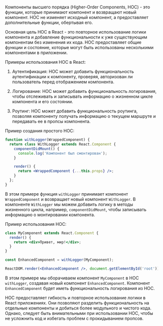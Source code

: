 Компоненты высшего порядка (Higher-Order Components, HOC) - это функции, которые принимают компонент и возвращают новый компонент. HOC не изменяет исходный компонент, а предоставляет дополнительные функции, обертывая его.

Основная цель HOC в React - это повторное использование логики компонента и добавление функциональности к уже существующим компонентам без изменения их кода. HOC предоставляет общие функции и состояние, которые могут быть использованы несколькими компонентами в приложении.

Примеры использования HOC в React:

1. Аутентификация: HOC может добавить функциональность аутентификации к компоненту, проверяя, авторизован ли пользователь перед отображением компонента.

2. Логирование: HOC может добавить функциональность логирования, чтобы отслеживать и записывать информацию о жизненном цикле компонента и его состоянии.

3. Роутинг: HOC может добавить функциональность роутинга, позволяя компоненту получать информацию о текущем маршруте и передавать ее в пропсы компонента.

Пример создания простого HOC:

```jsx
function withLogger(WrappedComponent) {
  return class WithLogger extends React.Component {
    componentDidMount() {
      console.log('Компонент был смонтирован');
    }

    render() {
      return <WrappedComponent {...this.props} />;
    }
  };
}
```

В этом примере функция `withLogger` принимает компонент `WrappedComponent` и возвращает новый компонент `WithLogger`. В компоненте `WithLogger` мы можем добавить логику в методы жизненного цикла, например, `componentDidMount`, чтобы записывать информацию о монтировании компонента.

Пример использования HOC:

```jsx
class MyComponent extends React.Component {
  render() {
    return <div>Привет, мир!</div>;
  }
}

const EnhancedComponent = withLogger(MyComponent);

ReactDOM.render(<EnhancedComponent />, document.getElementById('root'));
```

В этом примере мы оборачиваем компонент `MyComponent` в HOC `withLogger`, создавая новый компонент `EnhancedComponent`. Компонент `EnhancedComponent` будет иметь функциональность логирования из HOC.

HOC предоставляет гибкость и повторное использование логики в React приложениях. Они позволяют разделить функциональность на отдельные компоненты и добиться более модульного и чистого кода. Однако, следует быть внимательными при использовании HOC, чтобы не усложнить код и избегать проблем с прокидыванием пропсов.